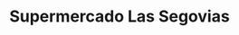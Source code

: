 ---
title: "Supermercado Las Segovias"
url: /esteli/supermercado-las-segovias/
shop: supermercado
---